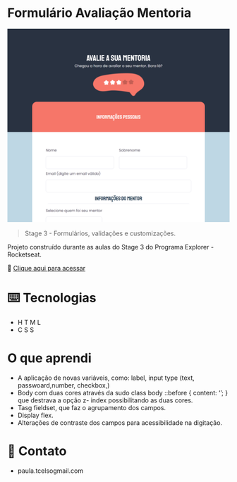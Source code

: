# Formulário Avaliação Mentoria

![preview](https://github.com/TartarottiPaula/avaliation-form/blob/main/127.0.0.1_5500_Index2.html%20(1).png)

> Stage 3 - Formulários, validações e customizações. 

Projeto construído durante as aulas do Stage 3 do Programa Explorer - Rocketseat.

🔗 [Clique aqui para acessar]() 


# ⌨️ Tecnologias

- H T M L
- C S S 

# O que aprendi
- A aplicação de novas variáveis, como: label, input type (text, passwoard,number, checkbox,)
- Body com duas cores através da sudo class body ::before { content: ‘’; } que destrava a opção z- index possibilitando as duas cores.
- Tasg fieldset, que faz o agrupamento dos campos.
- Display flex.
- Alterações de contraste dos campos para acessibilidade na digitação.

# 🖤 Contato
- paula.tcelsogmail.com

